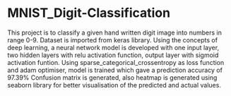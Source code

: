 # MNIST_Digit-Classification

This project is to classify a given hand written digit image into numbers in range 0-9. Dataset is imported from keras library.
Using the concepts of deep learning, a neural network model is developed with one input layer, two hidden layers with relu activation function,
output layer with sigmoid activation funtion.
Using sparse_categorical_crossentropy as loss function and adam optimiser, model is trained which gave a prediction accuracy of 97.39%
Confusion matrix is generated, also heatmap is generated using seaborn library for better visualisation of the predicted and actual values.
